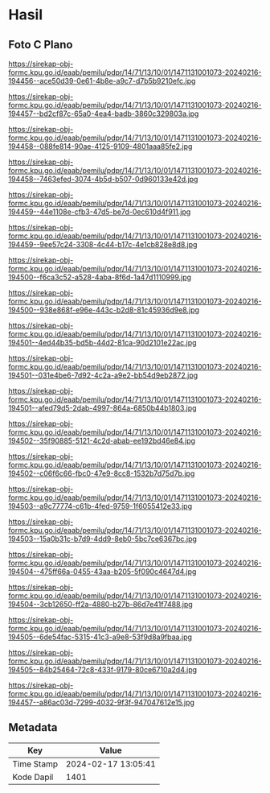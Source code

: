 # Hasil

## Foto C Plano

https://sirekap-obj-formc.kpu.go.id/eaab/pemilu/pdpr/14/71/13/10/01/1471131001073-20240216-194456--ace50d39-0e61-4b8e-a9c7-d7b5b9210efc.jpg

https://sirekap-obj-formc.kpu.go.id/eaab/pemilu/pdpr/14/71/13/10/01/1471131001073-20240216-194457--bd2cf87c-65a0-4ea4-badb-3860c329803a.jpg

https://sirekap-obj-formc.kpu.go.id/eaab/pemilu/pdpr/14/71/13/10/01/1471131001073-20240216-194458--088fe814-90ae-4125-9109-4801aaa85fe2.jpg

https://sirekap-obj-formc.kpu.go.id/eaab/pemilu/pdpr/14/71/13/10/01/1471131001073-20240216-194458--7463efed-3074-4b5d-b507-0d960133e42d.jpg

https://sirekap-obj-formc.kpu.go.id/eaab/pemilu/pdpr/14/71/13/10/01/1471131001073-20240216-194459--44e1108e-cfb3-47d5-be7d-0ec610d4f911.jpg

https://sirekap-obj-formc.kpu.go.id/eaab/pemilu/pdpr/14/71/13/10/01/1471131001073-20240216-194459--9ee57c24-3308-4c44-b17c-4e1cb828e8d8.jpg

https://sirekap-obj-formc.kpu.go.id/eaab/pemilu/pdpr/14/71/13/10/01/1471131001073-20240216-194500--f6ca3c52-a528-4aba-8f6d-1a47d1110999.jpg

https://sirekap-obj-formc.kpu.go.id/eaab/pemilu/pdpr/14/71/13/10/01/1471131001073-20240216-194500--938e868f-e96e-443c-b2d8-81c45936d9e8.jpg

https://sirekap-obj-formc.kpu.go.id/eaab/pemilu/pdpr/14/71/13/10/01/1471131001073-20240216-194501--4ed44b35-bd5b-44d2-81ca-90d2101e22ac.jpg

https://sirekap-obj-formc.kpu.go.id/eaab/pemilu/pdpr/14/71/13/10/01/1471131001073-20240216-194501--031e4be6-7d92-4c2a-a9e2-bb54d9eb2872.jpg

https://sirekap-obj-formc.kpu.go.id/eaab/pemilu/pdpr/14/71/13/10/01/1471131001073-20240216-194501--afed79d5-2dab-4997-864a-6850b44b1803.jpg

https://sirekap-obj-formc.kpu.go.id/eaab/pemilu/pdpr/14/71/13/10/01/1471131001073-20240216-194502--35f90885-5121-4c2d-abab-ee192bd46e84.jpg

https://sirekap-obj-formc.kpu.go.id/eaab/pemilu/pdpr/14/71/13/10/01/1471131001073-20240216-194502--c06f6c66-fbc0-47e9-8cc8-1532b7d75d7b.jpg

https://sirekap-obj-formc.kpu.go.id/eaab/pemilu/pdpr/14/71/13/10/01/1471131001073-20240216-194503--a9c77774-c61b-4fed-9759-1f6055412e33.jpg

https://sirekap-obj-formc.kpu.go.id/eaab/pemilu/pdpr/14/71/13/10/01/1471131001073-20240216-194503--15a0b31c-b7d9-4dd9-8eb0-5bc7ce6367bc.jpg

https://sirekap-obj-formc.kpu.go.id/eaab/pemilu/pdpr/14/71/13/10/01/1471131001073-20240216-194504--475ff66a-0455-43aa-b205-5f090c4647d4.jpg

https://sirekap-obj-formc.kpu.go.id/eaab/pemilu/pdpr/14/71/13/10/01/1471131001073-20240216-194504--3cb12650-ff2a-4880-b27b-86d7e41f7488.jpg

https://sirekap-obj-formc.kpu.go.id/eaab/pemilu/pdpr/14/71/13/10/01/1471131001073-20240216-194505--6de54fac-5315-41c3-a9e8-53f9d8a9fbaa.jpg

https://sirekap-obj-formc.kpu.go.id/eaab/pemilu/pdpr/14/71/13/10/01/1471131001073-20240216-194505--84b25464-72c8-433f-9179-80ce6710a2d4.jpg

https://sirekap-obj-formc.kpu.go.id/eaab/pemilu/pdpr/14/71/13/10/01/1471131001073-20240216-194457--a86ac03d-7299-4032-9f3f-947047612e15.jpg


## Metadata

| Key        | Value               |
| ---------- | ------------------- |
| Time Stamp | 2024-02-17 13:05:41 |
| Kode Dapil | 1401                |



